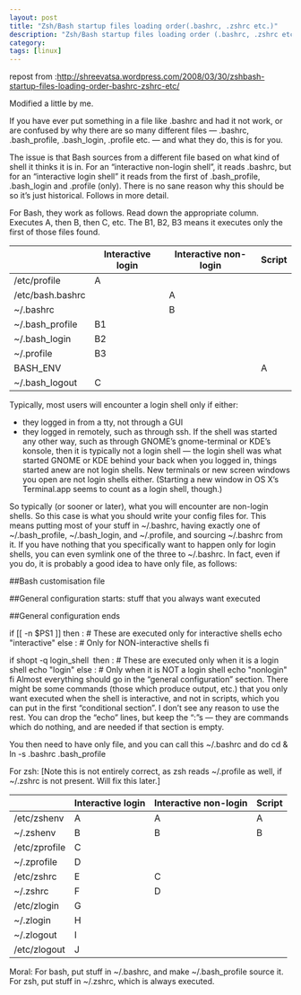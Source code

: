 ```yaml
---
layout: post
title: "Zsh/Bash startup files loading order(.bashrc, .zshrc etc.)"
description: "Zsh/Bash startup files loading order (.bashrc, .zshrc etc.)"
category: 
tags: [linux]
---
```


repost from :http://shreevatsa.wordpress.com/2008/03/30/zshbash-startup-files-loading-order-bashrc-zshrc-etc/

Modified a little by me.

If you have ever put something in a file like .bashrc and had it not work, or are confused by why there are so many different files — .bashrc, .bash_profile, .bash_login, .profile etc. — and what they do, this is for you.

The issue is that Bash sources from a different file based on what kind of shell it thinks it is in. For an “interactive non-login shell”, it reads .bashrc, but for an “interactive login shell” it reads from the first of .bash_profile, .bash_login and .profile (only). There is no sane reason why this should be so&nbsp;it’s just historical. Follows in more detail.

For Bash, they work as follows. Read down the appropriate column. Executes A, then B, then C, etc. The B1, B2, B3 means it executes only the first of those files found.


|          |Interactive login|Interactive non-login  |Script|
|----------------|-----------|-----------|------|
|/etc/profile    |   A       |           |      |
|/etc/bash.bashrc|           |    A      |      |
|~/.bashrc       |           |    B      |      |
|~/.bash_profile |   B1      |           |      |
|~/.bash_login   |   B2      |           |      |
|~/.profile      |   B3      |           |      |
|BASH_ENV        |           |           |  A   |
|~/.bash_logout  |    C      |           |      |



Typically, most users will encounter a login shell only if either:
* they logged in from a tty, not through a GUI
* they logged in remotely, such as through ssh.
If the shell was started any other way, such as through GNOME’s gnome-terminal or KDE’s konsole, then it is typically not a login shell — the login shell was what started GNOME or KDE behind your back when you logged in, things started anew are not login shells. New terminals or new screen windows you open are not login shells either. (Starting a new window in OS X’s Terminal.app seems to count as a login shell, though.)

So typically (or sooner or later), what you will encounter are non-login shells. So this case is what you should write your config files for. This means putting most of your stuff in ~/.bashrc, having exactly one of ~/.bash_profile, ~/.bash_login, and ~/.profile, and sourcing ~/.bashrc from it. If you have nothing that you specifically want to happen only for login shells, you can even symlink one of the three to ~/.bashrc. In fact, even if you do, it is probably a good idea to have only file, as follows:

##Bash customisation file

##General configuration starts: stuff that you always want executed

##General configuration ends

if [[ -n $PS1 ]]&nbsp;then
    : # These are executed only for interactive shells
    echo "interactive"
else
    : # Only for NON-interactive shells
fi

if shopt -q login_shell &nbsp;then
    : # These are executed only when it is a login shell
    echo "login"
else
    : # Only when it is NOT a login shell
    echo "nonlogin"
fi
Almost everything should go in the “general configuration” section. There might be some commands (those which produce output, etc.) that you only want executed when the shell is interactive, and not in scripts, which you can put in the first “conditional section”. I don’t see any reason to use the rest. You can drop the “echo” lines, but keep the “:”s — they are commands which do nothing, and are needed if that section is empty.

You then need to have only file, and you can call this ~/.bashrc and do cd &amp; ln -s .bashrc .bash_profile

For zsh: [Note this is not entirely correct, as zsh reads ~/.profile as well, if ~/.zshrc is not present. Will fix this later.]


|                |Interactive login|Interactive non-login|Script|
|----------------|-----------|-----------|------|
|/etc/zshenv     |    A      |    A      |  A   |
|~/.zshenv       |    B      |    B      |  B   |
|/etc/zprofile   |    C      |           |      |
|~/.zprofile     |    D      |           |      |
|/etc/zshrc      |    E      |    C      |      |
|~/.zshrc        |    F      |    D      |      |
|/etc/zlogin     |    G      |           |      |
|~/.zlogin       |    H      |           |      |
|~/.zlogout      |    I      |           |      |
|/etc/zlogout    |    J      |           |      |

Moral:
For bash, put stuff in ~/.bashrc, and make ~/.bash_profile source it.
For zsh, put stuff in ~/.zshrc, which is always executed.
